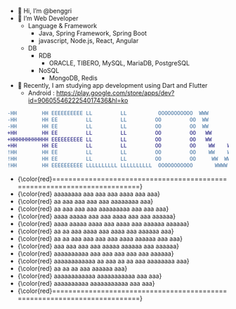 - 👋 Hi, I’m @benggri
- 👀 I’m Web Developer
  - Language & Framework
    - Java, Spring Framework, Spring Boot
    - javascript, Node.js, React, Angular
  - DB
    - RDB
      - ORACLE, TIBERO, MySQL, MariaDB, PostgreSQL
    - NoSQL
      - MongoDB, Redis
- 🌱 Recently, I am studying app development using Dart and Flutter
  - Android : https://play.google.com/store/apps/dev?id=9060554622254017436&hl=ko

```diff
-HH        HH EEEEEEEEEE LL         LL          OOOOOOOOOOO  WWW        WWWWW        WWW
-HH        HH EE         LL         LL         OO         OO  WW        WW WW        WW
-HH        HH EE         LL         LL         OO         OO  WW        WW WW        WW
+HH        HH EE         LL         LL         OO         OO   WW      WW   WW      WW
+HHHHHHHHHHHH EEEEEEEEEE LL         LL         OO         OO   WW      WW   WW      WW
+HH        HH EE         LL         LL         OO         OO    WW    WW     WW    WW
!HH        HH EE         LL         LL         OO         OO    WW    WW     WW    WW
!HH        HH EE         LL         LL         OO         OO     WW  WW       WW  WW
!HH        HH EEEEEEEEEE LLLLLLLLLL LLLLLLLLLL  OOOOOOOOOOO       WWWW         WWWW
```

- {\color{red}=========================================================================}
- {\color{red} aaaaaaaa    aaa     aaa     aaa    aaaa      aaa                   aaa}
- {\color{red}    aa       aaa     aaa     aaa              aaa      aaaaaaaa     aaa}
- {\color{red}    aa       aaa     aaa     aaa   aaaaaaaaa  aaa           aaa     aaa}
- {\color{red}   aaaa    aaaaa     aaa     aaa       aaaa   aaa           aaa  aaaaaa}
- {\color{red}   aaaa    aaaaa    aaaa     aaa       aaaa   aaa        aaaaaa  aaaaaa}
- {\color{red}  aa  aa     aaa    aaaa     aaa      aaaa    aaa       aaaaaa      aaa}
- {\color{red} aa    aa    aaa   aaa aaa   aaa     aaaa     aaaaaa   aaa          aaa}
- {\color{red}             aaa  aaa   aaa  aaa    aaaaa     aaaaaa   aaa       aaaaaa}
- {\color{red}    aaaaaaaaaa               aaa   aaa aaa    aaa      aaa       aaaaaa}
- {\color{red}   aaaaaaaaaaaa      aa      aaa  aa     aa   aaa       aaaaaaaa    aaa}
- {\color{red}   aa        aa      aa                       aaa        aaaaaa     aaa}
- {\color{red}   aaaaaaaaaaaa      aaaaaaaaaaa              aaa                   aaa}
- {\color{red}    aaaaaaaaaa       aaaaaaaaaaa              aaa                   aaa}
- {\color{red}=========================================================================}

<!---
benggri/benggri is a ✨ special ✨ repository because its `README.md` (this file) appears on your GitHub profile.
You can click the Preview link to take a look at your changes.
--->
